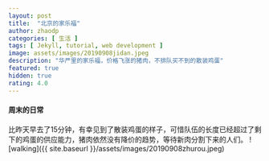 ```yaml
---
layout: post
title:  "北京的家乐福"
author: zhaodp
categories: [ 生活 ]
tags: [ Jekyll, tutorial, web development ]
image: assets/images/20190908jidan.jpeg
description: "华严里的家乐福，价格飞涨的猪肉，不排队买不到的散装鸡蛋"
featured: true
hidden: true
rating: 4.0
---
```



#### 周末的日常

比昨天早去了15分钟，有幸见到了散装鸡蛋的样子，可惜队伍的长度已经超过了剩下的鸡蛋的供应能力，猪肉依然没有降价的趋势，等待新肉分割下来的人们。
![walking]({{ site.baseurl }}/assets/images/20190908zhurou.jpeg)

